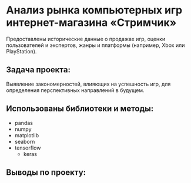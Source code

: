 # Анализ рынка компьютерных игр интернет-магазина «Стримчик»
Предоставлены исторические данные о продажах игр, оценки пользователей и экспертов, жанры и платформы (например, Xbox или PlayStation).

## Задача проекта:
Выявление закономерностей, влияющих на успешность игр, для определения перспективных направлений в будущем.

## Использованы библиотеки и методы:
- pandas
- numpy
- matplotlib
- seaborn
- tensorflow
    - keras

## Выводы по проекту:

